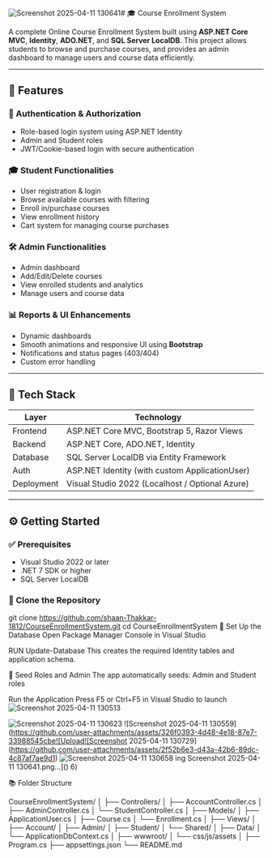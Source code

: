 ![Screenshot 2025-04-11 130641](https://github.com/user-attachments/assets/e7199bc4-a56a-4594-ba2f-b62b5593bca7)# 🎓 Course Enrollment System

A complete Online Course Enrollment System built using **ASP.NET Core MVC**, **Identity**, **ADO.NET**, and **SQL Server LocalDB**. This project allows students to browse and purchase courses, and provides an admin dashboard to manage users and course data efficiently.

---

## 🚀 Features

### 👤 Authentication & Authorization
- Role-based login system using ASP.NET Identity
- Admin and Student roles
- JWT/Cookie-based login with secure authentication

### 🎓 Student Functionalities
- User registration & login
- Browse available courses with filtering
- Enroll in/purchase courses
- View enrollment history
- Cart system for managing course purchases

### 🛠 Admin Functionalities
- Admin dashboard
- Add/Edit/Delete courses
- View enrolled students and analytics
- Manage users and course data

### 📊 Reports & UI Enhancements
- Dynamic dashboards
- Smooth animations and responsive UI using **Bootstrap**
- Notifications and status pages (403/404)
- Custom error handling

---

## 🧰 Tech Stack

| Layer         | Technology                                |
|--------------|--------------------------------------------|
| Frontend     | ASP.NET Core MVC, Bootstrap 5, Razor Views |
| Backend      | ASP.NET Core, ADO.NET, Identity             |
| Database     | SQL Server LocalDB via Entity Framework     |
| Auth         | ASP.NET Identity (with custom ApplicationUser) |
| Deployment   | Visual Studio 2022 (Localhost / Optional Azure) |

---

## ⚙️ Getting Started

### ✅ Prerequisites

- Visual Studio 2022 or later
- .NET 7 SDK or higher
- SQL Server LocalDB

### 📁 Clone the Repository

git clone https://github.com/shaan-Thakkar-1812/CourseEnrollmentSystem.git
cd CourseEnrollmentSystem
🔧 Set Up the Database
Open Package Manager Console in Visual Studio

RUN
Update-Database
This creates the required Identity tables and application schema.

🧪 Seed Roles and Admin
The app automatically seeds:
Admin and Student roles

 Run the Application
Press F5 or Ctrl+F5 in Visual Studio to launch
![Screenshot 2025-04-11 130513](https://github.com/user-attachments/assets/7c795a97-24a4-4528-a494-582423624200)


![Screenshot 2025-04-11 130623](https://github.com/user-attachments/assets/fc42ea2b-5a3f-46c9-85d9-3ca7bafdf52c)
![Screenshot 2025-04-11 130559](https://github.com/user-attachments/assets/326f0393-4d48-4e18-87e7-33988545cbe![Upload![Screenshot 2025-04-11 130729](https://github.com/user-attachments/assets/2f52b6e3-d43a-42b6-89dc-4c87af7ae9d1)
![Screenshot 2025-04-11 130658](https://github.com/user-attachments/assets/9ac65632-0af0-45a7-8bc9-1cea381ce0ed)
ing Screenshot 2025-04-11 130641.png…]()
6)

📚 Folder Structure

CourseEnrollmentSystem/
│
├── Controllers/
│   ├── AccountController.cs
│   ├── AdminController.cs
│   └── StudentController.cs
│
├── Models/
│   ├── ApplicationUser.cs
│   ├── Course.cs
│   └── Enrollment.cs
│
├── Views/
│   ├── Account/
│   ├── Admin/
│   ├── Student/
│   └── Shared/
│
├── Data/
│   └── ApplicationDbContext.cs
│
├── wwwroot/
│   └── css/js/assets
│
├── Program.cs
├── appsettings.json
└── README.md

